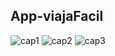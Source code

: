 ## App-viajaFacil
![cap1](https://user-images.githubusercontent.com/50470978/61162471-5ce15400-a4ce-11e9-8f03-b2444d387d31.PNG)
![cap2](https://user-images.githubusercontent.com/50470978/61162473-5fdc4480-a4ce-11e9-8433-6f87ed04868e.png)
![cap3](https://user-images.githubusercontent.com/50470978/61162477-62d73500-a4ce-11e9-9c98-4c24c79e08da.PNG)

